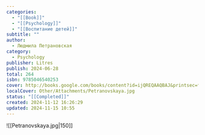```yaml
---
categories:
  - "[[Book]]"
  - "[[Psychology]]"
  - "[[Воспитание детей]]"
subtitle: ""
author:
  - Людмила Петрановская
category:
  - Psychology
publisher: Litres
publish: 2024-06-28
total: 264
isbn: 9785046540253
cover: http://books.google.com/books/content?id=ijQREQAAQBAJ&printsec=frontcover&img=1&zoom=1&edge=curl&source=gbs_api
localCover: Other/Attachments/Petranovskaya.jpg
status: "[[Completed]]"
created: 2024-11-12 16:26:29
updated: 2024-11-15 10:55
---
```

![[Petranovskaya.jpg|150]]